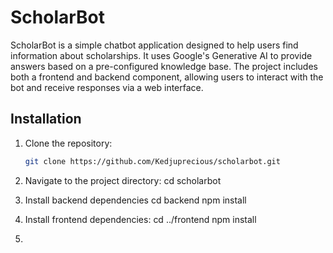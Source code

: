 # ScholarBot

ScholarBot is a simple chatbot application designed to help users find information about scholarships. It uses Google's Generative AI to provide answers based on a pre-configured knowledge base. The project includes both a frontend and backend component, allowing users to interact with the bot and receive responses via a web interface.

## Installation

1. Clone the repository:
   ```sh
   git clone https://github.com/Kedjuprecious/scholarbot.git

2. Navigate to the project directory:
cd scholarbot

3. Install backend dependencies
cd backend
npm install

4. Install frontend dependencies:
cd ../frontend
npm install

5. 
